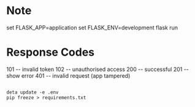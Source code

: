 # Note

set FLASK_APP=application
set FLASK_ENV=development
flask run

# Response Codes

101 -- invalid token
102 -- unauthorised access
200 -- successful
201 -- show error
401 -- invalid request (app tampered)

```

deta update -e .env
pip freeze > requirements.txt